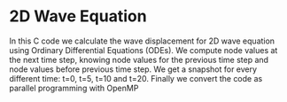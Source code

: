 # 2D Wave Equation

In this C code we calculate the wave displacement for 2D wave equation using Ordinary Differential Equations (ODEs).
We compute node values at the next time step, knowing node values for the previous time step and node values before previous time step.
We get a snapshot for every different time: t=0, t=5, t=10 and t=20.
Finally we convert the code as parallel programming with OpenMP  
